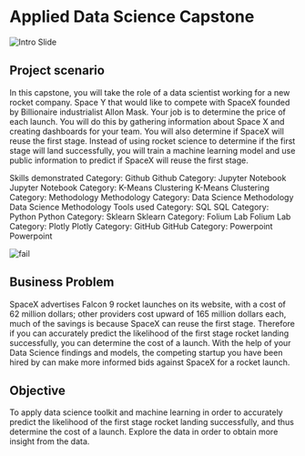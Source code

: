 
# Applied Data Science Capstone

![Intro Slide](https://github.com/user-attachments/assets/fd0cb380-837f-49c4-bd9e-a6ad944dc975)

## Project scenario

In this capstone, you will take the role of a data scientist working for a new rocket company. Space Y that would like to compete with SpaceX founded by Billionaire industrialist Allon Mask. Your job is to determine the price of each launch. You will do this by gathering information about Space X and creating dashboards for your team. You will also determine if SpaceX will reuse the first stage. Instead of using rocket science to determine if the first stage will land successfully, you will train a machine learning model and use public information to predict if SpaceX will reuse the first stage.

Skills demonstrated
Category: Github
Github
Category: Jupyter Notebook
Jupyter Notebook
Category: K-Means Clustering
K-Means Clustering
Category: Methodology
Methodology
Category: Data Science Methodology
Data Science Methodology
Tools used
Category: SQL
SQL
Category: Python
Python
Category: Sklearn
Sklearn
Category: Folium Lab
Folium Lab
Category: Plotly
Plotly
Category: GitHub
GitHub
Category: Powerpoint
Powerpoint


![fail](https://github.com/user-attachments/assets/4dfabf35-5968-4619-87c9-c2c1b42891fe)

## Business Problem
SpaceX advertises Falcon 9 rocket launches on its website, with a cost of 62 million dollars; other providers cost upward of 165 million dollars each, much of the savings is because SpaceX can reuse the first stage. Therefore if you can accurately predict the likelihood of the first stage rocket landing successfully, you can determine the cost of a launch. With the help of your Data Science findings and models, the competing startup you have been hired by can make more informed bids against SpaceX for a rocket launch.

## Objective
To apply data science toolkit and machine learning in order to accurately predict the likelihood of the first stage rocket landing successfully, and thus determine the cost of a launch.
Explore the data in order to obtain more insight from the data.


